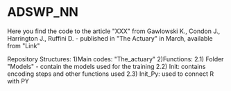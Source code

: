 # ADSWP_NN
Here you find the code to the article "XXX" from Gawlowski K., Condon J., Harrington J., Ruffini D. - published in "The Actuary" in March, available from "Link"

Repository Structures:
1)Main codes: "The_actuary"
2)Functions:
    2.1) Folder "Models" - contain the models used for the training
    2.2) Init: contains encoding steps and other functions used
    2.3) Init_Py: used to connect R with PY
